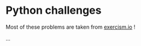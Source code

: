 # Python challenges

Most of these problems are taken from [exercism.io](http://exercism.io) !

...
